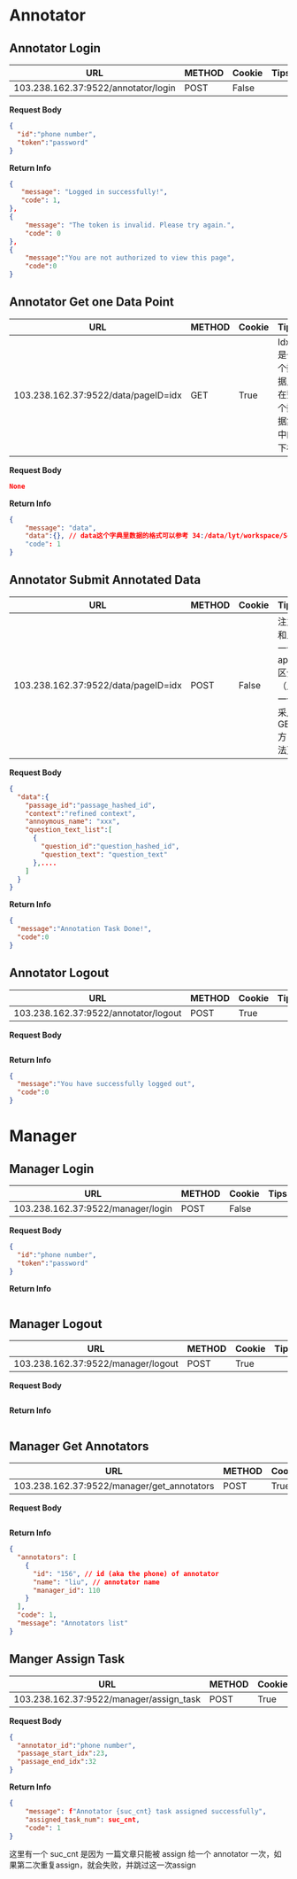 # Annotator
## Annotator Login
| URL                            | METHOD | Cookie | Tips |
| ------------------------------ | ------ | ------ | ---- |
| 103.238.162.37:9522/annotator/login | POST   | False  |      |

**Request Body**
```json
{
  "id":"phone number",
  "token":"password"
}
```

**Return Info**

```json
{
   "message": "Logged in successfully!",
   "code": 1,
},
{
    "message": "The token is invalid. Please try again.",
    "code": 0
},
{
    "message":"You are not authorized to view this page",
    "code":0
}
```

## Annotator Get one Data Point
| URL                            | METHOD | Cookie | Tips                                |
| ------------------------------ | ------ | ------ | ----------------------------------- |
| 103.238.162.37:9522/data/pageID=idx | GET    | True   | Idx是一个数据点在整个数据集中的下标 |

**Request Body**

```json
None
```

**Return Info**

```json
{
    "message": "data",
    "data":{}, // data这个字典里数据的格式可以参考 34:/data/lyt/workspace/Seq2Seq-MRC/analysis/company_dataformat.md
    "code": 1
}
```

## Annotator Submit Annotated Data
| URL                            | METHOD | Cookie | Tips                                     |
| ------------------------------ | ------ | ------ | ---------------------------------------- |
| 103.238.162.37:9522/data/pageID=idx | POST   | False  | 注意和上一个api区分（上一个采用GET方法） |

**Request Body**

```json
{
  "data":{
    "passage_id":"passage_hashed_id",
    "context":"refined context",
    "annoymous_name": "xxx",
    "question_text_list":[
      {
        "question_id":"question_hashed_id",
        "question_text": "question_text"
      },....
    ]
  }
}
```

**Return Info**

```json
{
  "message":"Annotation Task Done!",
  "code":0
}
```

## Annotator Logout
| URL                            | METHOD | Cookie | Tips |
| ------------------------------ | ------ | ------ | ---- |
| 103.238.162.37:9522/annotator/logout | POST   | True  |      |

**Request Body**
```json
```

**Return Info**

```json
{
  "message":"You have successfully logged out",
  "code":0
}
```

# Manager

## Manager Login
| URL                          | METHOD | Cookie | Tips |
| ---------------------------- | ------ | ------ | ---- |
| 103.238.162.37:9522/manager/login | POST   | False  |      |

**Request Body**
```json
{
  "id":"phone number",
  "token":"password"
}
```

**Return Info**

```json
```

## Manager Logout
| URL                            | METHOD | Cookie | Tips |
| ------------------------------ | ------ | ------ | ---- |
| 103.238.162.37:9522/manager/logout | POST   | True  |      |

**Request Body**
```json
```

**Return Info**

```json
```

## Manager Get Annotators

| URL                                   | METHOD | Cookie | Tips |
| ------------------------------------- | ------ | ------ | ---- |
| 103.238.162.37:9522/manager/get_annotators | POST   | True   |      |

**Request Body**

```json

```

**Return Info**

```json
{
  "annotators": [
    {
      "id": "156", // id (aka the phone) of annotator
      "name": "liu", // annotator name
      "manager_id": 110
    }
  ], 
  "code": 1, 
  "message": "Annotators list"
}
```

## Manger Assign Task

| URL                                | METHOD | Cookie | Tips |
| ---------------------------------- | ------ | ------ | ---- |
| 103.238.162.37:9522/manager/assign_task | POST   | True   |      |

**Request Body**

```json
{
  "annotator_id":"phone number",
  "passage_start_idx":23,
  "passage_end_idx":32
}
```

**Return Info**

```json
{
    "message": f"Annotator {suc_cnt} task assigned successfully",
    "assigned_task_num": suc_cnt,
    "code": 1
}
```

这里有一个 suc_cnt 是因为 一篇文章只能被 assign 给一个 annotator 一次，如果第二次重复assign，就会失败，并跳过这一次assign
